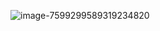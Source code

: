 ![image-7599299589319234820](https://github.com/MUBEEN01012016/Shahzad/assets/162753003/394798cc-4392-470d-885f-fac23a68743b)
